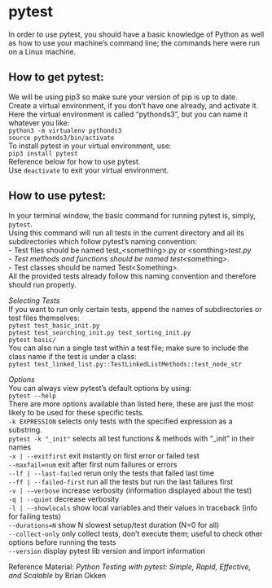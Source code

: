 # pytest  
In order to use pytest, you should have a basic knowledge of Python as well as how to use your machine’s command line; the commands here were run on a Linux machine.  
  
## How to get pytest:  
  
We will be using pip3 so make sure your version of pip is up to date.  
Create a virtual environment, if you don’t have one already, and activate it. Here the virtual environment is called “pythonds3”, but you can name it whatever you like:  
	`python3 -m virtualenv pythonds3`  
	`source pythonds3/bin/activate`  
To install pytest in your virtual environment, use:  
	`pip3 install pytest`  
Reference below for how to use pytest.  
Use `deactivate` to exit your virtual environment.  
  
  
## How to use pytest:  
  
In your terminal window, the basic command for running pytest is, simply, `pytest`.  
Using this command will run all tests in the current directory and all its subdirectories which follow pytest’s naming convention:  
	- Test files should be named test_\<something\>.py or \<somthing\>_test.py  
	- Test methods and functions should be named test_\<something\>.  
	- Test classes should be named Test\<Something\>.  
All the provided tests already follow this naming convention and therefore should run properly.  
  
*Selecting Tests*  
If you want to run only certain tests, append the names of subdirectories or test files themselves:  
	`pytest test_basic_init.py`  
	`pytest test_searching_init.py test_sorting_init.py`  
	`pytest basic/`  
You can also run a single test within a test file; make sure to include the class name if the test is under a class:  
	`pytest test_linked_list.py::TestLinkedListMethods::test_node_str`  
  
*Options*  
You can always view pytest’s default options by using:  
	`pytest --help`  
There are more options available than listed here, these are just the most likely to be used for these specific tests.  
	`-k EXPRESSION`		selects only tests with the specified expression as a substring.  
					`pytest -k "_init"` selects all test functions & methods with “_init” in their names  
	`-x | --exitfirst`	exit instantly on first error or failed test  
	`--maxfail=num`		exit after first num failures or errors  
	`--lf | --last-failed`	rerun only the tests that failed last time  
	`--ff | --failed-first`	run all the tests but run the last failures first  
	`-v | --verbose`	increase verbosity (information displayed about the test)  
	`-q | --quiet`		decrease verbosity  
	`-l | --showlocals`	show local variables and their values in traceback (info for failing tests)  
	`--durations=N`		show N slowest setup/test duration (N=0 for all)  
	`--collect-only`	only collect tests, don’t execute them; useful to check other options before running the tests  
	`--version`		display pytest lib version and import information  
  
Reference Material: *Python Testing with pytest: Simple, Rapid, Effective, and Scalable* by Brian Okken  

